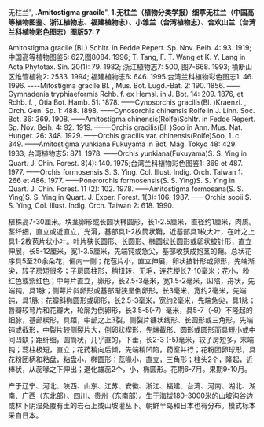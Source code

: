 无柱兰",
.**Amitostigma gracile**",
**1.无柱兰（植物分类学报）细葶无柱兰（中国高等植物图鉴、浙江植物志、福建植物志）、小雏兰（台湾植物志）、合欢山兰（台湾兰科植物彩色图志）图版57: 7**

Amitostigma gracile (Bl.) Schltr. in Fedde Repert. Sp. Nov. Beih. 4: 93. 1919;中国高等植物图鉴5: 627,图8084. 1996; T. Tang, F. T. Wang et K. Y. Lang in Acta Phytotax. Sin. 20(1): 79. 1982; 浙江植物志7: 500, 图7-668. 1993; 横断山区维管植物2: 2533. 1994; 福建植物志6: 646. 1995.台湾兰科植物彩色图志1: 46. 1996. ----Mitostigma gracile Bl. , Mus. Bot. Lugd.-Bat. 2: 190. 1856. ——Gymnadenia tryphiaeformis Rchb. f. ex Hemsl. in J. Bot. 14: 209. 1876, et Rchb. f. , Otia Bot. Hamb. 51: 1878. ——Cynosorchis gracilis(Bl. )Kraenzl. , Orch. Gen. Sp. 1: 488. 1898. ——Cynosorchis chinensis Rolfe in J. Linn. Soc. Bot. 36: 369. 1908. ——Amitostigma chinensis(Rolfe)Schltr. in Fedde Repert. Sp. Nov. Beih. 4: 92. 1919. ——-Orchis gracilis(Bl. )Soo in Ann. Mus. Nat. Hunger. 26: 348. 1929. ——Orchis gracilis var. chinensis(Rolfe)Soo, 1. c. 349. ——Amitostigma yunkiana Fukuyama in Bot. Mag. Tokyo 48: 429. 1933; 台湾植物志5: 871. 1978. ——Orchis yunkiana(Fukuyama)S. S. Ying in Quart. J. Chin. Forest. 8(4): 140. 1975;台湾兰科植物彩色图鉴1: 369 et 487. 1977. ——Orchis formosensis S. S. Ying. Col. Illust. Indig. Orch. Taiwan 1: 266 et 486. 1977. ——Ponerorchis formosensis(S. S. Ying)S. S. Ying in Quart. J. Chin. Forest. 11 (2): 102. 1978. ——Amitostigma formosana(S. S. Ying)S. S. Ying in Quart. J. Exper. Forest. 1(3): 106. 1987. ——Orchis sooii S. S. Ying, Col. Illust. Indig. Orch. Taiwan 2: 618. 1990.

植株高7-30厘米。块茎卵形或长圆状椭圆形，长1-2.5厘米，直径约1厘米，肉质。茎纤细，直立或近直立，光滑，基部具1-2枚筒状鞘，近基部具1枚大叶，在叶之上具1-2枚苞片状小叶。叶片狭长圆形、长圆形、椭圆状长圆形或卵状披针形，直立伸展，长5-12厘米，宽1-3.5厘米，先端钝或急尖，基部收狭成抱茎的鞘。总状花序具5至20余朵花，偏向一侧；花苞片小，直立伸展，卵状披针形或卵形，先端渐尖，较子房短很多；子房圆柱形，稍扭转，无毛，连花梗长7-10毫米；花小，粉红色或紫红色；中萼片直立，卵形，长2.5-3毫米，宽1.5-2毫米，凹陷，舟状，先端钝，具1脉；侧萼片斜卵形或基部渐狭呈倒卵形，长3毫米，宽约2毫米，先端钝，具1脉；花瓣斜椭圆形或卵形，长2.5-3毫米，宽约2毫米，先端急尖，具1脉；唇瓣较萼片和花瓣大，轮廓为倒卵形，长3.5-5(-7）毫米，具5-7（-9）不隆起的细脉，基部楔形，具距，中部之上3裂，侧裂片镰状线形、长圆形或三角形，先端钝或截形，中裂片较侧裂片大，倒卵状楔形，先端截形、圆形或圆形而具短小或中间凹缺；距纤细，圆筒状，几乎直的，下垂，长2-3 (-5)毫米，较子房短多，末端钝；蕊柱极短，直立；花药稍向后倾，先端稍凹陷，药室并行；花粉团卵球形，具花粉团柄和粘盘，粘盘小，椭圆形；蕊喙小，直立，三角形；柱头2个，隆起，近棒状，从蕊喙之下伸出；退化雄蕊2个，小，椭圆形。花期6-7月。果期9-10月。

产于辽宁、河北、陕西、山东、江苏、安徽、浙江、福建、台湾、河南、湖北、湖南、广西（东北部）、四川、贵州（东南部）。生于海拔180-3000米的山坡沟谷边或林下阴湿处覆有土的岩石上或山坡灌丛下。朝鲜半岛和日本也有分布。模式标本采自日本。
